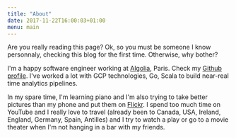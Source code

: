 ```yaml
---
title: "About"
date: 2017-11-22T16:00:03+01:00
menu: main
---
```


Are you really reading this page? Ok, so you must be someone I know personnaly,
checking this blog for the first time. Otherwise, why bother?

I'm a happy software engineer working at [Algolia](https://www.algolia.com/),
Paris. Check my [Github profile](https://github.com/aseure). I've worked a lot
with GCP technologies, Go, Scala to build near-real time analytics pipelines.

In my spare time, I'm learning piano and I'm also trying to take better
pictures than my phone and put them on
[Flickr](https://www.flickr.com/photos/124932626@N06/). I spend too much time
on YouTube and I really love to travel (already been to Canada, USA, Ireland,
England, Germany, Spain, Antilles) and I try to watch a play or go to a movie
theater when I'm not hanging in a bar with my friends.
